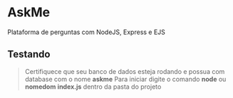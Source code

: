 # AskMe
Plataforma de perguntas com NodeJS, Express e EJS

## Testando
>   Certifiquece que seu banco de dados esteja rodando e possua com database com o nome **askme**
>   Para iniciar digite o comando **node** ou **nomedom** **index.js** dentro da pasta do projeto